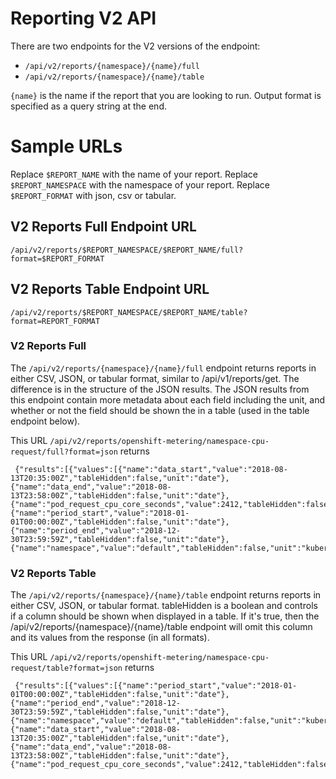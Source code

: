 # Reporting V2 API

There are two endpoints for the V2 versions of the endpoint:

- `/api/v2/reports/{namespace}/{name}/full`
- `/api/v2/reports/{namespace}/{name}/table`

`{name}` is the name if the report that you are looking to run. Output format is specified as a query string at the end.

# Sample URLs

Replace `$REPORT_NAME` with the name of your report.
Replace `$REPORT_NAMESPACE` with the namespace of your report.
Replace `$REPORT_FORMAT` with json, csv or tabular.

## V2 Reports Full Endpoint URL

```
/api/v2/reports/$REPORT_NAMESPACE/$REPORT_NAME/full?format=$REPORT_FORMAT
```

## V2 Reports Table Endpoint URL

```
/api/v2/reports/$REPORT_NAMESPACE/$REPORT_NAME/table?format=REPORT_FORMAT
```

### V2 Reports Full

The `/api/v2/reports/{namespace}/{name}/full` endpoint returns reports in either CSV, JSON, or tabular format, similar to /api/v1/reports/get. The difference is in the structure of the JSON results. The JSON results from this endpoint contain more metadata about each field including the unit, and whether or not the field should be shown the in a table (used in the table endpoint below).

This URL `/api/v2/reports/openshift-metering/namespace-cpu-request/full?format=json` returns

```
 {"results":[{"values":[{"name":"data_start","value":"2018-08-13T20:35:00Z","tableHidden":false,"unit":"date"},{"name":"data_end","value":"2018-08-13T23:58:00Z","tableHidden":false,"unit":"date"},{"name":"pod_request_cpu_core_seconds","value":2412,"tableHidden":false,"unit":"cpu_core_seconds"},{"name":"period_start","value":"2018-01-01T00:00:00Z","tableHidden":false,"unit":"date"},{"name":"period_end","value":"2018-12-30T23:59:59Z","tableHidden":false,"unit":"date"},{"name":"namespace","value":"default","tableHidden":false,"unit":"kubernetes_namespace"}]},
 ```

### V2 Reports Table

 The `/api/v2/reports/{namespace}/{name}/table` endpoint returns reports in either CSV, JSON, or tabular format.  tableHidden is a boolean and controls if a column should be shown when displayed in a table. If it's true, then the /api/v2/reports/{namespace}/{name}/table endpoint will omit this column and its values from the response (in all formats).

 This URL  `/api/v2/reports/openshift-metering/namespace-cpu-request/table?format=json` returns

```
 {"results":[{"values":[{"name":"period_start","value":"2018-01-01T00:00:00Z","tableHidden":false,"unit":"date"},{"name":"period_end","value":"2018-12-30T23:59:59Z","tableHidden":false,"unit":"date"},{"name":"namespace","value":"default","tableHidden":false,"unit":"kubernetes_namespace"},{"name":"data_start","value":"2018-08-13T20:35:00Z","tableHidden":false,"unit":"date"},{"name":"data_end","value":"2018-08-13T23:58:00Z","tableHidden":false,"unit":"date"},{"name":"pod_request_cpu_core_seconds","value":2412,"tableHidden":false,"unit":"cpu_core_seconds"}]},
 ```
